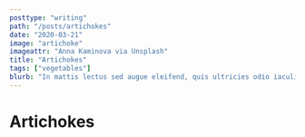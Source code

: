 ```yaml
---
posttype: "writing"
path: "/posts/artichokes"
date: "2020-03-21"
image: "artichoke"
imageattr: "Anna Kaminova via Unsplash"
title: "Artichokes"
tags: ["vegetables"]
blurb: "In mattis lectus sed augue eleifend, quis ultricies odio iaculis. Nulla egestas mauris sollicitudin sapien sagittis mattis. Suspendisse massa turpis, convallis vitae vestibulum posuere, tristique a odio. Suspendisse in sapien in eros mattis hendrerit. Morbi nunc metus, dictum sed lacinia vel, porta et lorem. Aenean cursus sodales tempus. Aliquam a ipsum eget dolor porta posuere."
---
```


# Artichokes
